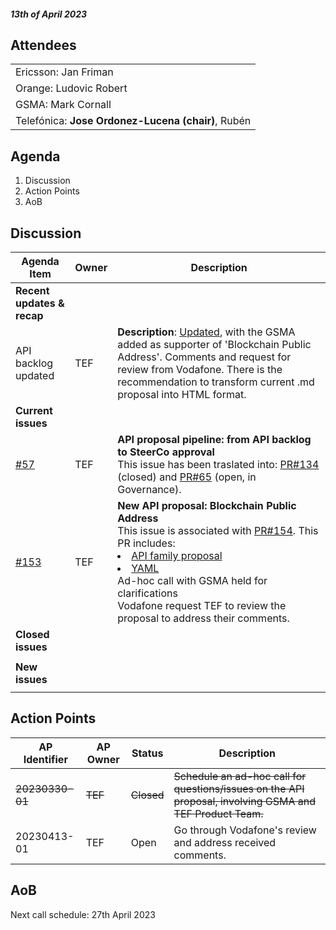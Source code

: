 

#### *13th of April 2023*

## Attendees

| |
| --- |
|Ericsson: Jan Friman|
|Orange: Ludovic Robert|
|GSMA: Mark Cornall|
|Telefónica: **Jose Ordonez-Lucena (chair)**, Rubén|


## Agenda


1. Discussion
2. Action Points
3. AoB



## Discussion

| **Agenda  Item**  |  Owner| Description |
| ----------- | --- | ----------- |
| **Recent updates & recap** | | 
| API backlog updated | TEF |**Description**: [Updated](https://github.com/camaraproject/WorkingGroups/blob/main/APIBacklog/documentation/APIBacklog.md), with the GSMA added as supporter of 'Blockchain Public Address'. Comments and request for review from Vodafone. There is the recommendation to transform current .md proposal into HTML format. |
| **Current issues** |  |  |
|  [#57](https://github.com/camaraproject/WorkingGroups/issues/57)  | TEF | **API proposal pipeline: from API backlog to SteerCo approval**<br> This issue has been traslated into: [PR#134](https://github.com/camaraproject/WorkingGroups/issues/134) (closed) and [PR#65](https://github.com/camaraproject/Governance/pull/65) (open, in Governance).  |
| [#153](https://github.com/camaraproject/WorkingGroups/issues/153)  | TEF | **New API proposal: Blockchain Public Address**</br> This issue is associated with [PR#154](https://github.com/camaraproject/WorkingGroups/pull/154). This PR includes: <br><li> [API family proposal](https://github.com/camaraproject/WorkingGroups/pull/154/files#diff-bc4cef8af2ee8790fd4d796a87bf7d198a1c7439fd79c75ed535276b13048fac) </li><li>[YAML](https://github.com/camaraproject/WorkingGroups/pull/154/files#diff-bc4cef8af2ee8790fd4d796a87bf7d198a1c7439fd79c75ed535276b13048fac) <br> Ad-hoc call with GSMA held for clarifications</br> Vodafone request TEF to review the proposal to address their comments.| 
| **Closed issues** |  |  |
| | | |
| **New issues** |  | |
| | | |
  
## Action Points

| AP Identifier | AP Owner | Status | Description |
| ------------- | -------- | ------ | ----------- |
| ~~20230330-01~~ | ~~TEF~~ | ~~Closed~~ |~~Schedule an ad-hoc call for questions/issues on the API proposal, involving GSMA and TEF Product Team.~~ |
| 20230413-01 | TEF | Open | Go through Vodafone's review and address received comments.|




## AoB

Next call schedule: 27th April 2023
 